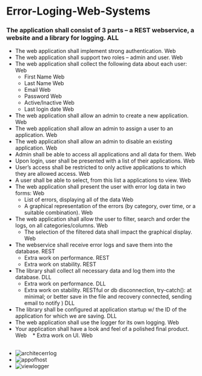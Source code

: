 # Error-Loging-Web-Systems
### The application shall consist of 3 parts – a REST webservice, a website and a library for logging.	ALL
  -	The web application shall implement strong authentication.	Web
  - The web application shall support two roles – admin and user.	Web
  - The web application shall collect the following data about each user:	Web
    *	 First Name	Web
    *	 Last Name	Web
    *	 Email	Web
    *	 Password	Web
    *	Active/Inactive	Web
    *	Last login date	Web
  -	The web application shall allow an admin to create a new application.	Web
  -	The web application shall allow an admin to assign a user to an application.	Web
  -	The web application shall allow an admin to disable an existing application.	Web
  -	Admin shall be able to access all applications and all data for them.	Web
  -	Upon login, user shall be presented with a list of their applications.	Web
  -	User’s access shall be restricted to only active applications to which they are allowed access.	Web
  -	A user shall be able to select, from this list a applications to view.	Web
  -	The web application shall present the user with error log data in two forms:	Web
    *	List of errors, displaying all of the data	Web
    *	A graphical representation of the errors (by category, over time, or a suitable combination).	Web
  -	The web application shall allow the user to filter, search and order the logs, on all categories/columns.	Web
    *	The selection of the filtered data shall impact the graphical display.	Web
  -	The webservice shall receive error logs and save them into the database.	REST
    *	Extra work on performance.	REST
    *	Extra work on stability.	REST
  -	The library shall collect all necessary data and log them into the database.	DLL
    *	Extra work on performance.	DLL
    *	Extra work on stability.  RESTful or db disconnection, try-catch(): at minimal;  or better save in the file and recovery connected, sending email to notify )	DLL
  -	The library shall be configured at application startup w/ the ID of the application for which we are saving.	DLL
  -	The web application shall use the logger for its own logging.	Web
  -	Your application shall have a look and feel of a polished final product.	Web
    * Extra work on UI.	Web
##
- ![architecerrlog](https://user-images.githubusercontent.com/24782000/36354732-bd5a0eda-14a6-11e8-82fe-617d1c15ebf5.PNG)
- ![appofhost](https://user-images.githubusercontent.com/24782000/36354825-e76a0d50-14a7-11e8-9a1b-547714de0dd5.PNG)
- ![viewlogger](https://user-images.githubusercontent.com/24782000/36354826-e999e6e0-14a7-11e8-9436-1453d9b605d0.PNG)
